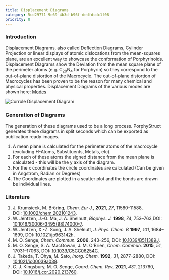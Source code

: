 ```yaml
---
title: Displacement Diagrams
category: 5cd29771-9e69-4b3d-b96f-dedfdcdc1f08
priority: 0
---
```

### Introduction

Displacement Diagrams, also called Deflection Diagrams, Cylinder Projection or linear displays of atomic dislocations from the mean-squares plane, are an excellent way to showcase the conformation of Porphyrinoids. Displacement Diagrams show the Deviation from the mean square plane of the perimeter atoms (e.g. C<sub>20</sub>N<sub>4</sub> for Porphyrin) so they correspond to the out-of-plane distortion of the Macrocycle. The out-of-plane distortion of Macrocycles has been proven to be the reason for many chemical and physical properties. Displacement Diagrams of the various modes are shown here: [Modes](/docs/modes)

![Corrole Displacement Diagram](/uploads/295698_graph.svg)

### Generation of Diagrams

The generation of these diagrams used to be a long process. PorphyStruct generates these diagrams in split seconds which can be exported as publication ready images.

1. A mean plane is calculated for the perimeter atoms of the macrocycle (excluding H-Atoms, Substituents, Metals, etc).
2. For each of these atoms the signed distance from the mean plane is calculated - this will be the y axis of the diagram.
3. For the x coordinates the circle coordinates are calculated (Can be given in Angstrom, Radian or Degrees)
4. The Coordinates are plotted in a scatter plot and the bonds are drawn be individual lines.

### Literature

1.  J. Krumsieck, M. Bröring, *Chem. Eur J.*, **2021**, *27*, 11580-11588, DOI: [10.1002/chem.202101243](https://doi.org/10.1002/chem.202101243).
2.  W. Jentzen, J.-G. Ma, J. A. Shelnutt, *Biophys. J.* **1998**, *74*, 753–763,DOI: [10.1016/S0006-3495(98)74000-7](https://doi.org/10.1016/S0006-3495(98)74000-7).
3. W. Jentzen, X.-Z. Song, J. A. Shelnutt, *J. Phys. Chem. B* **1997**, *101*, 1684–1699, DOI: [10.1021/jp963142h](https://doi.org/10.1021/jp963142h).
4. M. O. Senge, *Chem. Commun.* **2006**, 243–256, DOI: [10.1039/B511389J](https://doi.org/10.1039/B511389J "Link to landing page via DOI").
5. M. O. Senge, S. A. MacGowan, J. M. O'Brien, *Chem. Commun.* **2015**, *51*, 17031–17063, DOI: [10.1039/C5CC06254C](https://doi.org/10.1039/C5CC06254C "Link to landing page via DOI").
6. J. Takeda, T. Ohya, M. Sato, *Inorg. Chem.* **1992**, *31*, 2877–2880, DOI: [10.1021/ic00039a038](https://doi.org/10.1021/ic00039a038).
7. C. J. Kingsbury, M. O. Senge, *Coord. Chem. Rev.* **2021**, *431*, 213760, DOI: [10.1016/j.ccr.2020.213760](https://doi.org/10.1016/j.ccr.2020.213760).